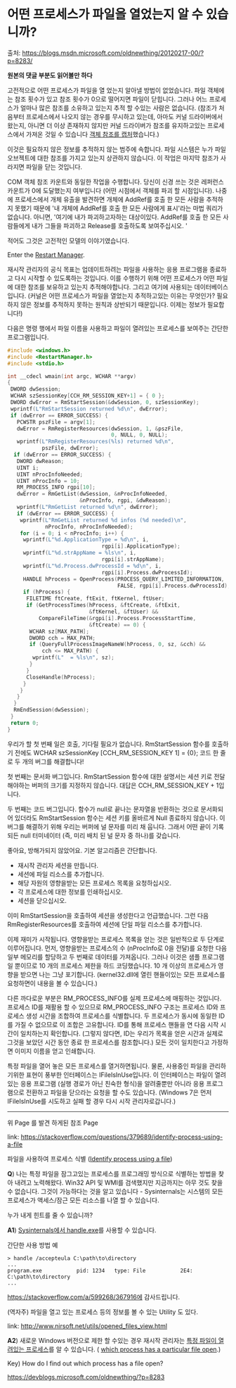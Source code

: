 # 어떤 프로세스가 파일을 열었는지 알 수 있습니까?

출처: <https://blogs.msdn.microsoft.com/oldnewthing/20120217-00/?p=8283/>

**원본의 댓글 부분도 읽어볼만 하다**

고전적으로 어떤 프로세스가 파일을 열 었는지 알아낼 방법이 없었습니다. 파일 객체에는 참조 횟수가 있고 참조 횟수가 0으로 떨어지면 파일이 닫힙니다. 그러나 어느 프로세스가 얼마나 많은 참조를 소유하고 있는지 추적 할 수있는 사람은 없습니다. (참조가 처음부터 프로세스에서 나오지 않는 경우를 무시하고 있는데, 아마도 커널 드라이버에서 왔는지, 아니면 더 이상 존재하지 않지만 커널 드라이버가 참조를 유지하고있는 프로세스에서 가져온 것일 수 있습니다 [객체 참조를 캡처](http://msdn.microsoft.com/library/ff558679.aspx)했습니다.)

이것은 필요하지 않은 정보를 추적하지 않는 범주에 속합니다. 파일 시스템은 누가 파일 오브젝트에 대한 참조를 가지고 있는지 상관하지 않습니다. 이 작업은 마지막 참조가 사라지면 파일을 닫는 것입니다.

COM 객체 참조 카운트와 동일한 작업을 수행합니다. 당신이 신경 쓰는 것은 레퍼런스 카운트가 0에 도달했는지 여부입니다 (어떤 시점에서 객체를 파괴 할 시점입니다). 나중에 프로세스에서 개체 유출을 발견하면 개체에 AddRef를 호출 한 모든 사람을 추적하지 못했기 때문에 '내 개체에 AddRef를 호출 한 모든 사람에게 표시'라는 마법 쿼리가 없습니다. 아니면, '여기에 내가 파괴하고자하는 대상이있다. AddRef를 호출 한 모든 사람들에게 내가 그들을 파괴하고 Release를 호출하도록 보여주십시오. '

적어도 그것은 고전적인 모델의 이야기였습니다.

Enter the [Restart Manager](http://msdn.microsoft.com/library/cc948910.aspx).

재시작 관리자의 공식 목표는 업데이트하려는 파일을 사용하는 응용 프로그램을 종료하고 다시 시작할 수 있도록하는 것입니다. 이를 수행하기 위해 어떤 프로세스가 어떤 파일에 대한 참조를 보유하고 있는지 추적해야합니다. 그리고 여기에 사용되는 데이터베이스입니다. (커널은 어떤 프로세스가 파일을 열었는지 추적하고있는 이유는 무엇인가? 필요하지 않은 정보를 추적하지 못하는 원칙과 상반되기 때문입니다. 이제는 정보가 필요합니다!)

다음은 명령 행에서 파일 이름을 사용하고 파일이 열려있는 프로세스를 보여주는 간단한 프로그램입니다.

```c++
#include <windows.h>
#include <RestartManager.h>
#include <stdio.h>

int __cdecl wmain(int argc, WCHAR **argv)
{
 DWORD dwSession;
 WCHAR szSessionKey[CCH_RM_SESSION_KEY+1] = { 0 };
 DWORD dwError = RmStartSession(&dwSession, 0, szSessionKey);
 wprintf(L"RmStartSession returned %d\n", dwError);
 if (dwError == ERROR_SUCCESS) {
   PCWSTR pszFile = argv[1];
   dwError = RmRegisterResources(dwSession, 1, &pszFile,
                                 0, NULL, 0, NULL);
   wprintf(L"RmRegisterResources(%ls) returned %d\n",
           pszFile, dwError);
  if (dwError == ERROR_SUCCESS) {
   DWORD dwReason;
   UINT i;
   UINT nProcInfoNeeded;
   UINT nProcInfo = 10;
   RM_PROCESS_INFO rgpi[10];
   dwError = RmGetList(dwSession, &nProcInfoNeeded,
                       &nProcInfo, rgpi, &dwReason);
   wprintf(L"RmGetList returned %d\n", dwError);
   if (dwError == ERROR_SUCCESS) {
    wprintf(L"RmGetList returned %d infos (%d needed)\n",
            nProcInfo, nProcInfoNeeded);
    for (i = 0; i < nProcInfo; i++) {
     wprintf(L"%d.ApplicationType = %d\n", i,
                              rgpi[i].ApplicationType);
     wprintf(L"%d.strAppName = %ls\n", i,
                              rgpi[i].strAppName);
     wprintf(L"%d.Process.dwProcessId = %d\n", i,
                              rgpi[i].Process.dwProcessId);
     HANDLE hProcess = OpenProcess(PROCESS_QUERY_LIMITED_INFORMATION,
                                   FALSE, rgpi[i].Process.dwProcessId);
     if (hProcess) {
      FILETIME ftCreate, ftExit, ftKernel, ftUser;
      if (GetProcessTimes(hProcess, &ftCreate, &ftExit,
                          &ftKernel, &ftUser) &&
          CompareFileTime(&rgpi[i].Process.ProcessStartTime,
                          &ftCreate) == 0) {
       WCHAR sz[MAX_PATH];
       DWORD cch = MAX_PATH;
       if (QueryFullProcessImageNameW(hProcess, 0, sz, &cch) &&
           cch <= MAX_PATH) {
        wprintf(L"  = %ls\n", sz);
       }
      }
      CloseHandle(hProcess);
     }
    }
   }
  }
  RmEndSession(dwSession);
 }
 return 0;
}
```

우리가 할 첫 번째 일은 호출, 기다릴 필요가 없습니다. RmStartSession 함수를 호출하기 전에도 WCHAR szSessionKey [CCH_RM_SESSION_KEY 1] = {0};  코드 한 줄로 두 개의 버그를 해결합니다!  

첫 번째는 문서화 버그입니다. RmStartSession 함수에 대한 설명서는 세션 키로 전달해야하는 버퍼의 크기를 지정하지 않습니다. 대답은 CCH_RM_SESSION_KEY + 1입니다.

두 번째는 코드 버그입니다. 함수가 null로 끝나는 문자열을 반환하는 것으로 문서화되어 있더라도 RmStartSession 함수는 세션 키를 올바르게 Null 종료하지 않습니다. 이 버그를 해결하기 위해 우리는 버퍼에 널 문자를 미리 채 웁니다. 그래서 어떤 끝이 기록 되든 null 터미네이터 (즉, 미리 배치 된 널 문자 중 하나)를 갖습니다.

좋아요, 방해가되지 않았어요. 기본 알고리즘은 간단합니다.

- 재시작 관리자 세션을 만듭니다.
- 세션에 파일 리소스를 추가합니다.
- 해당 자원의 영향을받는 모든 프로세스 목록을 요청하십시오.
- 각 프로세스에 대한 정보를 인쇄하십시오.
- 세션을 닫으십시오.

이미 RmStartSession을 호출하여 세션을 생성한다고 언급했습니다. 그런 다음 RmRegisterResources를 호출하여 세션에 단일 파일 리소스를 추가합니다.

이제 재미가 시작됩니다. 영향을받는 프로세스 목록을 얻는 것은 일반적으로 두 단계로 이루어집니다. 먼저, 영향을받는 프로세스의 수 (nProcInfo로 0을 전달)를 요청한 다음 일부 메모리를 할당하고 두 번째로 데이터를 가져옵니다. 그러나 이것은 샘플 프로그램 일 뿐이므로 10 개의 프로세스 제한을 하드 코딩했습니다. 10 개 이상의 프로세스가 영향을 받으면 나는 그냥 포기합니다. (kernel32.dll에 열린 핸들이있는 모든 프로세스를 요청하면이 내용을 볼 수 있습니다.)

다른 까다로운 부분은 RM_PROCESS_INFO를 실제 프로세스에 매핑하는 것입니다. 프로세스 ID를 재활용 할 수 있으므로 RM_PROCESS_INFO 구조는 프로세스 ID와 프로세스 생성 시간을 조합하여 프로세스를 식별합니다. 두 프로세스가 동시에 동일한 ID를 가질 수 없으므로 이 조합은 고유합니다. ID를 통해 프로세스 핸들을 연 다음 시작 시간이 일치하는지 확인합니다. (그렇지 않다면, ID는 우리가 목록을 얻은 시간과 실제로 그것을 보았던 시간 동안 종료 한 프로세스를 참조합니다.) 모든 것이 일치한다고 가정하면 이미지 이름을 얻고 인쇄합니다.

특정 파일을 열어 놓은 모든 프로세스를 열거하면됩니다. 물론, 사용중인 파일을 관리하기위한 표현이 풍부한 인터페이스는 IFileIsInUse입니다. 이 인터페이스는 파일이 열려있는 응용 프로그램 (실행 경로가 아닌 친숙한 형식)을 알려줄뿐만 아니라 응용 프로그램으로 전환하고 파일을 닫으라는 요청을 할 수도 있습니다. (Windows 7은 먼저 IFileIsInUse를 시도하고 실패 할 경우 다시 시작 관리자로갑니다.)



---

위 Page 를 발견 하게된 참조 Page

link: <https://stackoverflow.com/questions/379689/identify-process-using-a-file>

파일을 사용하여 프로세스 식별 ([Identify process using a file](https://stackoverflow.com/questions/379689/identify-process-using-a-file))

**Q**) 나는 특정 파일을 잠그고있는 프로세스를 프로그래밍 방식으로 식별하는 방법을 찾아 내려고 노력해왔다. Win32 API 및 WMI를 검색했지만 지금까지는 아무 것도 찾을 수 없습니다. 그것이 가능하다는 것을 알고 있습니다 - Sysinternals는 시스템의 모든 프로세스가 액세스/잠근 모든 리소스를 나열 할 수 있습니다.

누가 내게 힌트를 줄 수 있습니까?

**A1**) [Sysinternals에서 handle.exe](http://technet.microsoft.com/en-us/sysinternals/bb896655)를 사용할 수 있습니다.

간단한 사용 방법 예

```
> handle /accepteula C:\path\to\directory
...
program.exe           pid: 1234   type: File           2E4: C:\path\to\directory
...
```

https://stackoverflow.com/a/599268/367916에 감사드립니다.

(역자주) 파일을 열고 있는 프로세스 등의 정보를 볼 수 있는 Utility 도 있다.

link: <http://www.nirsoft.net/utils/opened_files_view.html>

**A2**) 새로운 Windows 버전으로 제한 할 수있는 경우 재시작 관리자는 [특정 파일이 열려있는 프로세스](http://blogs.msdn.com/b/oldnewthing/archive/2012/02/17/10268840.aspx)를 알 수 있습니다. ( [which process has a particular file open](http://blogs.msdn.com/b/oldnewthing/archive/2012/02/17/10268840.aspx).)



Key) How do I find out which process has a file open?

<https://devblogs.microsoft.com/oldnewthing/?p=8283>